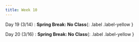 ```yaml
---
title: Week 10
---
```


Day 19 (3/14)
: **Spring Break: No Class**{: .label .label-yellow }

Day 20 (3/16)
: **Spring Break: No Class**{: .label .label-yellow }

